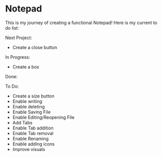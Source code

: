 # Notepad

This is my journey of creating a functional Notepad!
Here is my current to do list:

Next Project:
- Create a close button

In Progress:
- Create a box

Done:


To Do:

- Create a size button
- Enable writing
- Enable deleting
- Enable Saving File
- Enable Editing/Reopening File
- Add Tabs
- Enable Tab addition
- Enable Tab removal
- Enable Renaming
- Enable adding icons
- Improve visuals
